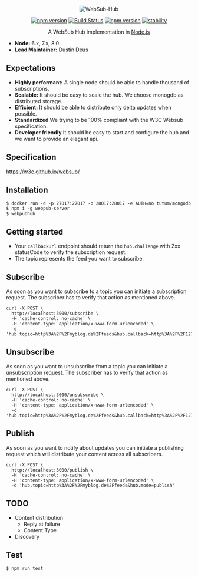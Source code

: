 <p align="center">
<img src="https://github.com/hemerajs/websub-hub/blob/master/media/logo.png?raw=true" alt="WebSub-Hub" style="max-width:100%;">
</p>

<p align="center">
<a href="https://badge.fury.io/js/websub-hub"><img src="https://camo.githubusercontent.com/48772c29d0514fc99d36e0a0d918c0d8298f9311/68747470733a2f2f62616467652e667572792e696f2f6a732f7765627375622d6875622e737667" alt="npm version" data-canonical-src="https://badge.fury.io/js/websub-hub.svg" style="max-width:100%;"></a>
<a href="https://travis-ci.org/hemerajs/websub-hub"><img src="https://travis-ci.org/hemerajs/websub-hub.svg?branch=master" alt="Build Status" data-canonical-src="https://travis-ci.org/hemerajs/websub-hub.svg?branch=master" style="max-width:100%;"></a>
<a href="https://standardjs.com"><img src="https://camo.githubusercontent.com/58fbab8bb63d069c1e4fb3fa37c2899c38ffcd18/68747470733a2f2f696d672e736869656c64732e696f2f62616467652f636f64655f7374796c652d7374616e646172642d627269676874677265656e2e737667" alt="npm version" data-canonical-src="https://img.shields.io/badge/code_style-standard-brightgreen.svg" style="max-width:100%;"></a>
<a href="https://camo.githubusercontent.com/9df01034673d657d960eaced20b3c0b3241c2fc7/68747470733a2f2f696d672e736869656c64732e696f2f62616467652f73746162696c6974792d6578706572696d656e74616c2d6f72616e67652e737667" target="_blank"><img src="https://camo.githubusercontent.com/9df01034673d657d960eaced20b3c0b3241c2fc7/68747470733a2f2f696d672e736869656c64732e696f2f62616467652f73746162696c6974792d6578706572696d656e74616c2d6f72616e67652e737667" alt="stability" data-canonical-src="https://img.shields.io/badge/stability-experimental-orange.svg" style="max-width:100%;"></a>
</p>

<p align="center">
A WebSub Hub implementation in <a href="http://nodejs.org/">Node.js</a>
</p>

- __Node:__ 6.x, 7.x, 8.0
- __Lead Maintainer:__ [Dustin Deus](https://github.com/StarpTech)

## Expectations

- **Highly performant:** A single node should be able to handle thousand of subscriptions.
- **Scalable:** It should be easy to scale the hub. We choose monogdb as distributed storage.
- **Efficient:** It should be able to distribute only delta updates when possible.
- **Standardized** We trying to be 100% compliant with the W3C Websub specification.
- **Developer friendly** It should be easy to start and configure the hub and we want to provide an elegant api.

## Specification
https://w3c.github.io/websub/

## Installation
```
$ docker run -d -p 27017:27017 -p 28017:28017 -e AUTH=no tutum/mongodb
$ npm i -g webpub-server
$ webpubhub
```
## Getting started

- Your `callbackUrl` endpoint should return the `hub.challenge` with 2xx statusCode to verify the subscription request.
- The topic represents the feed you want to subscribe.

## Subscribe
As soon as you want to subscribe to a topic you can initiate a subscription request. The subscriber has to verify that action as mentioned above.

```curl
curl -X POST \
  http://localhost:3000/subscribe \
  -H 'cache-control: no-cache' \
  -H 'content-type: application/x-www-form-urlencoded' \
  -d 'hub.topic=http%3A%2F%2Fmyblog.de%2Ffeeds&hub.callback=http%3A%2F%2F127.0.0.1%3A5000&hub.mode=subscribe'
```
## Unsubscribe

As soon as you want to unsubscribe from a topic you can initiate a unsubscription request. The subscriber has to verify that action as mentioned above. 

```curl
curl -X POST \
  http://localhost:3000/unsubscribe \
  -H 'cache-control: no-cache' \
  -H 'content-type: application/x-www-form-urlencoded' \
  -d 'hub.topic=http%3A%2F%2Fmyblog.de%2Ffeeds&hub.callback=http%3A%2F%2F127.0.0.1%3A5000&hub.mode=unsubscribe'
```

## Publish

As soon as you want to notify about updates you can initiate a publishing request which will distribute your content across all subscribers.

```curl
curl -X POST \
  http://localhost:3000/publish \
  -H 'cache-control: no-cache' \
  -H 'content-type: application/x-www-form-urlencoded' \
  -d 'hub.topic=http%3A%2F%2Fmyblog.de%2Ffeeds&hub.mode=publish'
```

## TODO
- Content distribution
  - Reply at failure
  - Content Type
- Discovery

## Test
```
$ npm run test
```
